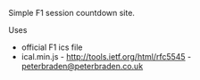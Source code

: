 Simple F1 session countdown site.

Uses 
* official F1 ics file
* ical.min.js - http://tools.ietf.org/html/rfc5545 - <peterbraden@peterbraden.co.uk>
